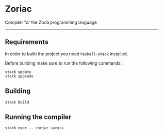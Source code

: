 # Zoriac
Compiler for the Zoria programming language

***

## Requirements

In order to build the project you need `haskell-stack` installed.

Before building make sure to run the following commands:
```
stack update
stack upgrade
```

## Building

```
stack build
```

## Running the compiler

```
stack exec -- zoriac «args»
```